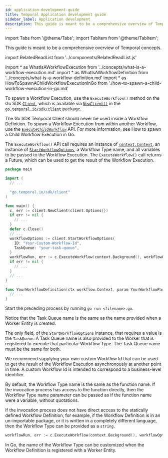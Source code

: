 ```yaml
---
id: application-development-guide
title: Temporal Application development guide
sidebar_label: Application development
description: This guide is meant to be a comprehensive overview of Temporal concepts.
---
```


import Tabs from '@theme/Tabs';
import TabItem from '@theme/TabItem';

This guide is meant to be a comprehensive overview of Temporal concepts.


import RelatedReadList from '../components/RelatedReadList.js'

<!-- prettier-ignore -->
import * as WhatIsAWorkflowExecution from '../concepts/what-is-a-workflow-execution.md'
import * as WhatIsAWorkflowDefinition from '../concepts/what-is-a-workflow-definition.md'
import * as HowToSpawnAChildWorkflowExecutionInGo from './how-to-spawn-a-child-workflow-execution-in-go.md'

To spawn a <preview page={WhatIsAWorkflowExecution}>Workflow Execution</preview>, use the `ExecuteWorkflow()` method on the Go SDK [`Client`](https://pkg.go.dev/go.temporal.io/sdk@v1.8.0/client#Client), which is available via [`NewClient()`](https://pkg.go.dev/go.temporal.io/sdk@v1.8.0/client#NewClient) in the [`go.temporal.io/sdk/client`](https://pkg.go.dev/go.temporal.io/sdk@v1.8.0/client) package.

The Go SDK Temporal Client should never be used inside a <preview page={WhatIsAWorkflowDefinition}>Workflow Definition</preview>.
To spawn a Workflow Execution from within another Workflow, use the [`ExecuteChildWorkflow`](https://pkg.go.dev/go.temporal.io/sdk/workflow#ExecuteChildWorkflow) API.
For more information, see <preview page={HowToSpawnAChildWorkflowExecutionInGo}>How to spawn a Child Workflow Execution in Go</preview>.

The `ExecuteWorkflow()` API call requires an instance of [`context.Context`](https://pkg.go.dev/context#Context), an instance of [`StartWorkflowOptions`](https://pkg.go.dev/go.temporal.io/sdk@v1.8.0/client#StartWorkflowOptions), a Workflow Type name, and all variables to be passed to the Workflow Execution.
The `ExecuteWorkflow()` call returns a Future, which can be used to get the result of the Workflow Execution.

```go
package main

import (
  // ...

  "go.temporal.io/sdk/client"
)

func main() {
  c, err := client.NewClient(client.Options{})
  if err != nil {
    // ...
  }
  defer c.Close()
  // ...
  workflowOptions := client.StartWorkflowOptions{
    ID: "Your-Custom-Workflow-Id",
    TaskQueue: "your-task-queue",
  }
  workflowRun, err := c.ExecuteWorkflow(context.Background(), workflowOptions, YourWorkflowDefinition, param)
  if err != nil {
    // ...
  }
  // ...
}

func YourWorkflowDefinition(ctx workflow.Context, param YourWorkflowParam) (YourWorkflowResponse, error) {
  // ...
}
```

Start the preceding process by running `go run <filename>.go`.

Notice that the Task Queue name is the same as the name provided when a Worker Entity is created.

The only field, of the `StartWorkflowOptions` instance, that requires a value is the `TaskQueue`.
A Task Queue name is also provided to the Worker that is registered to execute that particular Workflow Type.
The Task Queue name must be the same for both.

We recommend supplying your own custom Workflow Id that can be used to get the result of the Workflow Execution asynchronously at another point in time.
A custom Workflow Id is intended to correspond to a business-level identifier.

By default, the Workflow Type name is the same as the function name.
If the invocation process has access to the function directly, then the Workflow Type name parameter can be passed as if the function name were a variable, without quotations.

If the invocation process does not have direct access to the statically defined Workflow Definition, for example, if the Workflow Definition is in an un-importable package, or it is written in a completely different language, then the Workflow Type can be provided as a `string`.

```go
workflowRun, err := c.ExecuteWorkflow(context.Background(), workflowOptions, "YourWorkflowDefinition", param)
```

In Go, the name of the Workflow Type can be customized when the Workflow Definition is registered with a Worker Entity.


